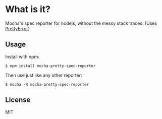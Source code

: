 # What is it?

Mocha's spec reporter for nodejs, without the messy stack traces. (Uses [PrettyError](https://github.com/AriaMinaei/PrettyError))

## Usage

Install with npm:
```
$ npm install mocha-pretty-spec-reporter
```

Then use just like any other reporter:
```
$ mocha -R mocha-pretty-spec-reporter
```

## License

MIT